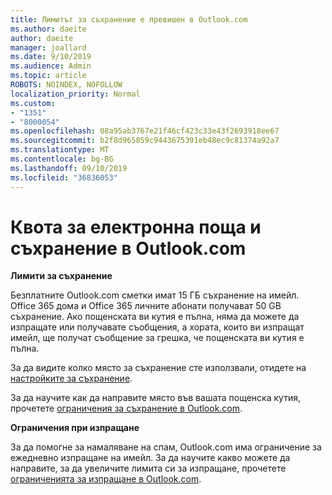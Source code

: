 ```yaml
---
title: Лимитът за съхранение е превишен в Outlook.com
ms.author: daeite
author: daeite
manager: joallard
ms.date: 9/10/2019
ms.audience: Admin
ms.topic: article
ROBOTS: NOINDEX, NOFOLLOW
localization_priority: Normal
ms.custom:
- "1351"
- "8000054"
ms.openlocfilehash: 08a95ab3767e21f46cf423c33e43f2693918ee67
ms.sourcegitcommit: b2f8d965859c9443675391eb48ec9c81374a92a7
ms.translationtype: MT
ms.contentlocale: bg-BG
ms.lasthandoff: 09/10/2019
ms.locfileid: "36836053"
---
```

# <a name="email-and-storage-quota-in-outlookcom"></a>Квота за електронна поща и съхранение в Outlook.com

**Лимити за съхранение**

Безплатните Outlook.com сметки имат 15 ГБ съхранение на имейл. Office 365 дома и Office 365 личните абонати получават 50 GB съхранение. Ако пощенската ви кутия е пълна, няма да можете да изпращате или получавате съобщения, а хората, които ви изпращат имейл, ще получат съобщение за грешка, че пощенската ви кутия е пълна.

За да видите колко място за съхранение сте използвали, отидете на [настройките за съхранение](https://outlook.live.com/mail/options/general/storage).

За да научите как да направите място във вашата пощенска кутия, прочетете [ограничения за съхранение в Outlook.com](https://support.office.com/article/7ac99134-69e5-4619-ac0b-2d313bba5e9e).

**Ограничения при изпращане**

За да помогне за намаляване на спам, Outlook.com има ограничение за ежедневно изпращане на имейл. За да научите какво можете да направите, за да увеличите лимита си за изпращане, прочетете [ограниченията за изпращане в Outlook.com](https://support.office.com/article/279ee200-594c-40f0-9ec8-bb6af7735c2e).